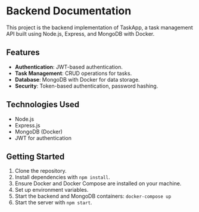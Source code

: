 # Backend Documentation

This project is the backend implementation of TaskApp, a task management API built using Node.js, Express, and MongoDB with Docker.

## Features

- **Authentication**: JWT-based authentication.
- **Task Management**: CRUD operations for tasks.
- **Database**: MongoDB with Docker for data storage.
- **Security**: Token-based authentication, password hashing.

## Technologies Used

- Node.js
- Express.js
- MongoDB (Docker)
- JWT for authentication

## Getting Started

1. Clone the repository.
2. Install dependencies with `npm install`.
3. Ensure Docker and Docker Compose are installed on your machine.
4. Set up environment variables.
5. Start the backend and MongoDB containers: `docker-compose up`
6. Start the server with `npm start`.
